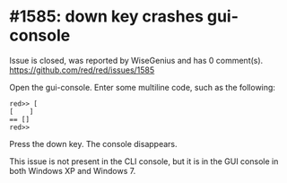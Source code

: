 
#1585: down key crashes gui-console
================================================================================
Issue is closed, was reported by WiseGenius and has 0 comment(s).
<https://github.com/red/red/issues/1585>

Open the gui-console.
Enter some multiline code, such as the following:

```
red>> [
[    ]
== []
red>> 
```

Press the down key.
The console disappears.

This issue is not present in the CLI console, but it is in the GUI console in both Windows XP and Windows 7.



